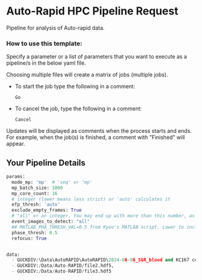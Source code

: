 # Auto-Rapid HPC Pipeline Request

Pipeline for analysis of Auto-rapid data.


### How to use this template:

Specify a parameter or a list of parameters that you want to execute as a pipeline/s in the below yaml file.

Choosing multiple files will create a matrix of jobs (multiple jobs).


- To start the job type the following in a comment:
  
      Go

- To cancel the job, type the following in a comment:

      Cancel

Updates will be displayed as comments when the process starts and ends.
For example, when the job(s) is finished, a comment with "Finished" will appear.

## Your Pipeline Details

```python
params:
  mode_mp: 'mp'  # 'seq' or 'mp'
  mp_batch_size: 1000
  mp_core_count: 16
  # integer (lower means less strict) or 'auto' calculates it
  efp_thresh: 'auto'
  exclude_empty_frames: True
  # "all" or an integer. You may end up with more than this number, as images may have multiple events
  event_images_to_detect: "all"
  ## MATLAB_PHA_THRESH_VAL=0.5 from Kyoo's MATLAB script. Lower to include more info
  phase_thresh: 0.5
  refocus: True


data: 
  - GUCKDIV:\Data\AutoRAPID\AutoRAPID\2024-06-06_SGR_blood and KC167 cells test\11-00-39\ar_data_0004.hdf5, 
  - GUCKDIV:/Data/Auto-RAPID/file2.hdf5, 
  - GUCKDIV:/Data/Auto-RAPID/file3.hdf5
```

```bash

```